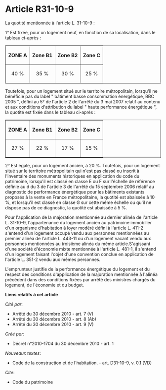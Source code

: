 # Article R31-10-9

La quotité mentionnée à l'article L. 31-10-9 : 

1° Est fixée, pour un logement neuf, en fonction de sa localisation, dans le tableau ci-après : 

<table border="1" width="750">
  <tbody>
    <tr>
      <th>

ZONE A 

</th>
      <th>

Zone B1 

</th>
      <th>

Zone B2 

</th>
      <th>

Zone C 

</th>
    </tr>
    <tr>
      <td align="center">

40 % 

</td>
      <td align="center">

35 % 

</td>
      <td align="center">

30 % 

</td>
      <td align="center">

25 % 

</td>
    </tr>
  </tbody>
</table>

Toutefois, pour un logement situé sur le territoire métropolitain, lorsqu'il ne bénéficie pas du label " bâtiment basse
consommation énergétique, BBC 2005 ", défini au 5° de l'article 2 de l'arrêté du 3 mai 2007 relatif au contenu et aux
conditions d'attribution du label " haute performance énergétique ", la quotité est fixée dans le tableau ci-après : 

<table border="1" width="750">
  <tbody>
    <tr>
      <th>

ZONE A 

</th>
      <th>

Zone B1 

</th>
      <th>

Zone B2 

</th>
      <th>

Zone C 

</th>
    </tr>
    <tr>
      <td align="center">

27 % 

</td>
      <td align="center">

22 % 

</td>
      <td align="center">

17 % 

</td>
      <td align="center">

15 % 

</td>
    </tr>
  </tbody>
</table>

2° Est égale, pour un logement ancien, à 20 %. Toutefois, pour un logement situé sur le territoire métropolitain qui n'est
pas classé ou inscrit à l'inventaire des monuments historiques en application du code du patrimoine, lorsqu'il est classé en
classe E ou F sur l'échelle de référence définie au d du 3 de l'article 3 de l'arrêté du 15 septembre 2006 relatif au
diagnostic de performance énergétique pour les bâtiments existants proposés à la vente en France métropolitaine, la quotité
est abaissée à 10 %, et lorsqu'il est classé en classe G sur cette même échelle ou qu'il ne dispose pas de ce diagnostic, la
quotité est abaissée à 5 %. 

Pour l'application de la majoration mentionnée au dernier alinéa de l'article L. 31-10-9, l'appartenance du logement ancien
au patrimoine immobilier d'un organisme d'habitation à loyer modéré défini à l'article L. 411-2 s'entend d'un logement occupé
vendu aux personnes mentionnées au premier alinéa de l'article L. 443-11 ou d'un logement vacant vendu aux personnes
mentionnées au troisième alinéa du même article.S'agissant d'une société d'économie mixte mentionnée à l'article L. 481-1, il
s'entend d'un logement faisant l'objet d'une convention conclue en application de l'article L. 351-2 vendu aux mêmes
personnes. 

L'emprunteur justifie de la performance énergétique du logement et du respect des conditions d'application de la majoration
mentionnée à l'alinéa précédent dans des conditions fixées par arrêté des ministres chargés du logement, de l'économie et du
budget.

**Liens relatifs à cet article**

_Cité par_:

  - Arrêté du 30 décembre 2010 - art. 7 (V)
  - Arrêté du 30 décembre 2010 - art. 8 (Ab)
  - Arrêté du 30 décembre 2010 - art. 9 (V)

_Créé par_:

  - Décret n°2010-1704 du 30 décembre 2010 - art. 1

_Nouveaux textes_:

  - Code de la construction et de l'habitation. - art. D31-10-9, v. 0.1 (VD)

_Cite_:

  - Code du patrimoine
